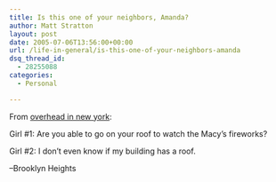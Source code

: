```yaml
---
title: Is this one of your neighbors, Amanda?
author: Matt Stratton
layout: post
date: 2005-07-06T13:56:00+00:00
url: /life-in-general/is-this-one-of-your-neighbors-amanda
dsq_thread_id:
  - 28255088
categories:
  - Personal

---
```

From [overhead in new york][1]:

Girl #1: Are you able to go on your roof to watch the Macy&#8217;s fireworks?
   
Girl #2: I don&#8217;t even know if my building has a roof. 

&#8211;Brooklyn Heights

 [1]: https://www.overheardinnewyork.com/